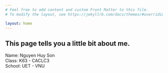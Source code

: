 ```yaml
---
# Feel free to add content and custom Front Matter to this file.
# To modify the layout, see https://jekyllrb.com/docs/themes/#overriding-theme-defaults

layout: home
---
```

## This page tells you a little bit about me.

Name: Nguyen Huy Son  
Class: K63 - CACLC3  
School: UET - VNU